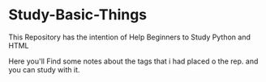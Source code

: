# Study-Basic-Things
This Repository has the intention of Help Beginners to Study Python and HTML

Here you'll Find some notes about the tags that i had placed o the rep. and you can study with it. 
